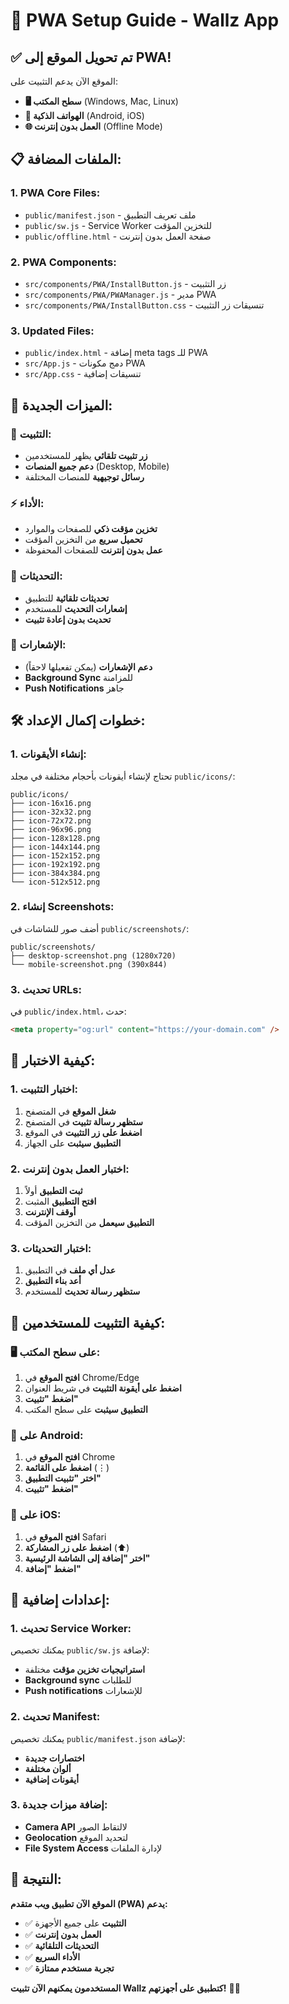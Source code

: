 # 📱 PWA Setup Guide - Wallz App

## ✅ تم تحويل الموقع إلى PWA!

الموقع الآن يدعم التثبيت على:
- **🖥️ سطح المكتب** (Windows, Mac, Linux)
- **📱 الهواتف الذكية** (Android, iOS)
- **🌐 العمل بدون إنترنت** (Offline Mode)

## 📋 الملفات المضافة:

### **1. PWA Core Files:**
- `public/manifest.json` - ملف تعريف التطبيق
- `public/sw.js` - Service Worker للتخزين المؤقت
- `public/offline.html` - صفحة العمل بدون إنترنت

### **2. PWA Components:**
- `src/components/PWA/InstallButton.js` - زر التثبيت
- `src/components/PWA/PWAManager.js` - مدير PWA
- `src/components/PWA/InstallButton.css` - تنسيقات زر التثبيت

### **3. Updated Files:**
- `public/index.html` - إضافة meta tags للـ PWA
- `src/App.js` - دمج مكونات PWA
- `src/App.css` - تنسيقات إضافية

## 🎯 الميزات الجديدة:

### **📱 التثبيت:**
- **زر تثبيت تلقائي** يظهر للمستخدمين
- **دعم جميع المنصات** (Desktop, Mobile)
- **رسائل توجيهية** للمنصات المختلفة

### **⚡ الأداء:**
- **تخزين مؤقت ذكي** للصفحات والموارد
- **تحميل سريع** من التخزين المؤقت
- **عمل بدون إنترنت** للصفحات المحفوظة

### **🔄 التحديثات:**
- **تحديثات تلقائية** للتطبيق
- **إشعارات التحديث** للمستخدم
- **تحديث بدون إعادة تثبيت**

### **📲 الإشعارات:**
- **دعم الإشعارات** (يمكن تفعيلها لاحقاً)
- **Background Sync** للمزامنة
- **Push Notifications** جاهز

## 🛠️ خطوات إكمال الإعداد:

### **1. إنشاء الأيقونات:**
تحتاج لإنشاء أيقونات بأحجام مختلفة في مجلد `public/icons/`:

```
public/icons/
├── icon-16x16.png
├── icon-32x32.png
├── icon-72x72.png
├── icon-96x96.png
├── icon-128x128.png
├── icon-144x144.png
├── icon-152x152.png
├── icon-192x192.png
├── icon-384x384.png
└── icon-512x512.png
```

### **2. إنشاء Screenshots:**
أضف صور للشاشات في `public/screenshots/`:
```
public/screenshots/
├── desktop-screenshot.png (1280x720)
└── mobile-screenshot.png (390x844)
```

### **3. تحديث URLs:**
في `public/index.html`، حدث:
```html
<meta property="og:url" content="https://your-domain.com" />
```

## 🧪 كيفية الاختبار:

### **1. اختبار التثبيت:**
1. **شغل الموقع** في المتصفح
2. **ستظهر رسالة تثبيت** في المتصفح
3. **اضغط على زر التثبيت** في الموقع
4. **التطبيق سيثبت** على الجهاز

### **2. اختبار العمل بدون إنترنت:**
1. **ثبت التطبيق** أولاً
2. **افتح التطبيق** المثبت
3. **أوقف الإنترنت**
4. **التطبيق سيعمل** من التخزين المؤقت

### **3. اختبار التحديثات:**
1. **عدل أي ملف** في التطبيق
2. **أعد بناء التطبيق**
3. **ستظهر رسالة تحديث** للمستخدم

## 📱 كيفية التثبيت للمستخدمين:

### **🖥️ على سطح المكتب:**
1. **افتح الموقع** في Chrome/Edge
2. **اضغط على أيقونة التثبيت** في شريط العنوان
3. **اضغط "تثبيت"**
4. **التطبيق سيثبت** على سطح المكتب

### **📱 على Android:**
1. **افتح الموقع** في Chrome
2. **اضغط على القائمة** (⋮)
3. **اختر "تثبيت التطبيق"**
4. **اضغط "تثبيت"**

### **🍎 على iOS:**
1. **افتح الموقع** في Safari
2. **اضغط على زر المشاركة** (⬆️)
3. **اختر "إضافة إلى الشاشة الرئيسية"**
4. **اضغط "إضافة"**

## 🔧 إعدادات إضافية:

### **1. تحديث Service Worker:**
يمكنك تخصيص `public/sw.js` لإضافة:
- **استراتيجيات تخزين مؤقت** مختلفة
- **Background sync** للطلبات
- **Push notifications** للإشعارات

### **2. تحديث Manifest:**
يمكنك تخصيص `public/manifest.json` لإضافة:
- **اختصارات جديدة**
- **ألوان مختلفة**
- **أيقونات إضافية**

### **3. إضافة ميزات جديدة:**
- **Camera API** لالتقاط الصور
- **Geolocation** لتحديد الموقع
- **File System Access** لإدارة الملفات

## 🎉 النتيجة:

**الموقع الآن تطبيق ويب متقدم (PWA) يدعم:**
- ✅ **التثبيت** على جميع الأجهزة
- ✅ **العمل بدون إنترنت**
- ✅ **التحديثات التلقائية**
- ✅ **الأداء السريع**
- ✅ **تجربة مستخدم ممتازة**

**المستخدمون يمكنهم الآن تثبيت Wallz كتطبيق على أجهزتهم!** 📱✨


